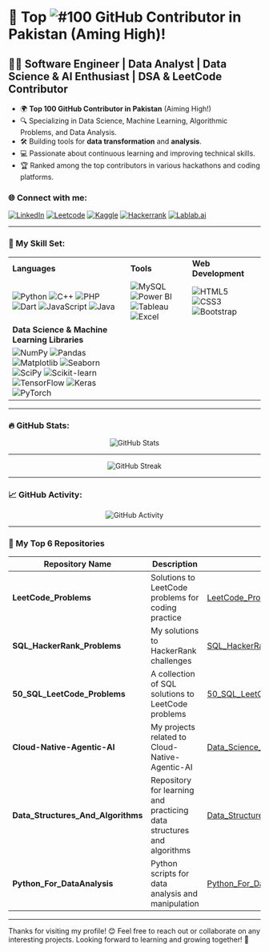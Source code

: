 # 🌟 Top ![#100](https://img.shields.io/badge/100-green) GitHub Contributor in Pakistan (Aming High)!

## 👨‍💻 Software Engineer | Data Analyst | Data Science & AI Enthusiast | DSA & LeetCode Contributor

- 🌍 **Top 100 GitHub Contributor in Pakistan** (Aiming High!)
- 🔍 Specializing in Data Science, Machine Learning, Algorithmic Problems, and Data Analysis.
- 🛠️ Building tools for **data transformation** and **analysis**.
- 💻 Passionate about continuous learning and improving technical skills.
- 🏆 Ranked among the top contributors in various hackathons and coding platforms.

### 🌐 Connect with me:
[![LinkedIn](https://img.shields.io/badge/-LinkedIn-blue?style=flat-square&logo=LinkedIn&logoColor=white)](https://www.linkedin.com/in/sadam-barkat/) 
[![Leetcode](https://img.shields.io/badge/-Leetcode-orange?style=flat-square&logo=Leetcode&logoColor=white)](https://leetcode.com/u/sadambarkat/) 
[![Kaggle](https://img.shields.io/badge/-Kaggle-blue?style=flat-square&logo=Kaggle&logoColor=white)](https://www.kaggle.com/sadambarkat) 
[![Hackerrank](https://img.shields.io/badge/-Hackerrank-brightgreen?style=flat-square&logo=Hackerrank&logoColor=white)](https://www.hackerrank.com/profile/sadambarkat405) 
[![Lablab.ai](https://img.shields.io/badge/-Lablab.ai-4D80B0?style=flat-square&logo=lablab&logoColor=white)](https://lablab.ai/u/@sadam_barkat656)


---

### 🧰 My Skill Set:

<table>
  <tr>
    <td><b>Languages</b></td>
    <td><b>Tools</b></td>
    <td><b>Web Development</b></td>
  </tr>
  <tr>
    <td>
      <img src="https://img.shields.io/badge/-Python-3776AB?style=for-the-badge&logo=python&logoColor=white" alt="Python"/>
      <img src="https://img.shields.io/badge/-C%2B%2B-00599C?style=for-the-badge&logo=c%2B%2B&logoColor=white" alt="C++"/>
      <img src="https://img.shields.io/badge/-PHP-777BB4?style=for-the-badge&logo=php&logoColor=white" alt="PHP"/>
      <img src="https://img.shields.io/badge/-Dart-00B4AB?style=for-the-badge&logo=dart&logoColor=white" alt="Dart"/>
      <img src="https://img.shields.io/badge/-JavaScript-F7DF1E?style=for-the-badge&logo=javascript&logoColor=black" alt="JavaScript"/>
      <img src="https://img.shields.io/badge/-Java-007396?style=for-the-badge&logo=java&logoColor=white" alt="Java"/>
    </td>
    <td>
      <img src="https://img.shields.io/badge/-MySQL-4479A1?style=for-the-badge&logo=mysql&logoColor=white" alt="MySQL"/>
      <img src="https://img.shields.io/badge/-Power%20BI-FFB11A?style=for-the-badge&logo=powerbi&logoColor=white" alt="Power BI"/>
      <img src="https://img.shields.io/badge/-Tableau-E97627?style=for-the-badge&logo=tableau&logoColor=white" alt="Tableau"/>
      <img src="https://img.shields.io/badge/-Excel-217346?style=for-the-badge&logo=microsoft-excel&logoColor=white" alt="Excel"/>
    </td>
    <td>
      <img src="https://img.shields.io/badge/-HTML5-E34F26?style=for-the-badge&logo=html5&logoColor=white" alt="HTML5"/>
      <img src="https://img.shields.io/badge/-CSS3-1572B6?style=for-the-badge&logo=css3&logoColor=white" alt="CSS3"/>
      <img src="https://img.shields.io/badge/-Bootstrap-563D7C?style=for-the-badge&logo=bootstrap&logoColor=white" alt="Bootstrap"/>
    </td>
  </tr>
  <tr>
    <td><b>Data Science & Machine Learning Libraries</b></td>
  </tr>
  <tr>
    <td>
      <img src="https://img.shields.io/badge/-NumPy-013243?style=for-the-badge&logo=numpy&logoColor=white" alt="NumPy"/>
      <img src="https://img.shields.io/badge/-Pandas-150458?style=for-the-badge&logo=pandas&logoColor=white" alt="Pandas"/>
      <img src="https://img.shields.io/badge/-Matplotlib-000000?style=for-the-badge&logo=matplotlib&logoColor=white" alt="Matplotlib"/>
      <img src="https://img.shields.io/badge/-Seaborn-FF7F0E?style=for-the-badge&logo=seaborn&logoColor=white" alt="Seaborn"/>
      <img src="https://img.shields.io/badge/-SciPy-8C2F39?style=for-the-badge&logo=scipy&logoColor=white" alt="SciPy"/>
      <img src="https://img.shields.io/badge/-Scikit--Learn-F7931E?style=for-the-badge&logo=scikit-learn&logoColor=white" alt="Scikit-learn"/>
      <img src="https://img.shields.io/badge/-TensorFlow-FF6F00?style=for-the-badge&logo=tensorflow&logoColor=white" alt="TensorFlow"/>
      <img src="https://img.shields.io/badge/-Keras-D00000?style=for-the-badge&logo=keras&logoColor=white" alt="Keras"/>
      <img src="https://img.shields.io/badge/-PyTorch-EE4C2C?style=for-the-badge&logo=pytorch&logoColor=white" alt="PyTorch"/>
    </td>
  </tr>
</table>



---
### 🔥 GitHub Stats:
<p align="center">
  <img src="https://github-readme-stats.vercel.app/api?username=Sadam-Barkat&show_icons=true&theme=dark" alt="GitHub Stats">
</p>

---
<p align="center">
  <img src="https://github-readme-streak-stats.herokuapp.com/?user=Sadam-Barkat&theme=dark" alt="GitHub Streak">
</p>

----
### 📈 GitHub Activity:
<p align="center">
  <img src="https://github-readme-activity-graph.vercel.app/graph?username=Sadam-Barkat&theme=react&hide_border=true" alt="GitHub Activity">
</p>

---
### 🚀 My Top 6 Repositories

| Repository Name               | Description                                       | Link                                                       |
|-------------------------------|---------------------------------------------------|------------------------------------------------------------|
| **LeetCode_Problems**                   | Solutions to LeetCode problems for coding practice | [LeetCode_Problems](https://github.com/Sadam-Barkat/LeetCode_Problems)            |
| **SQL_HackerRank_Problems**                 | My solutions to HackerRank challenges             | [SQL_HackerRank_Problems](https://github.com/Sadam-Barkat/SQL_HackerRank_Problems)        |
| **50_SQL_LeetCode_Problems**              | A collection of SQL solutions to LeetCode problems | [50_SQL_LeetCode_Problems](https://github.com/Sadam-Barkat/50_SQL_LeetCode_Problems.git)  |
| **Cloud-Native-Agentic-AI**           | My projects related to Cloud-Native-Agentic-AI        | [Data_Science_And_Ai](https://github.com/Sadam-Barkat/Cloud-Native-Agentic-AI) |
| **Data_Structures_And_Algorithms**| Repository for learning and practicing data structures and algorithms | [Data_Structures_And_Algorithms](https://github.com/Sadam-Barkt/Data_Structures_And_Algorithms) |
| **Python_For_DataAnalysis**      | Python scripts for data analysis and manipulation | [Python_For_DataAnalysis](https://github.com/Sadam-Barkat/Python_For_DataAnalysis) |


---

Thanks for visiting my profile! 😊 Feel free to reach out or collaborate on any interesting projects. Looking forward to learning and growing together! 🌱
